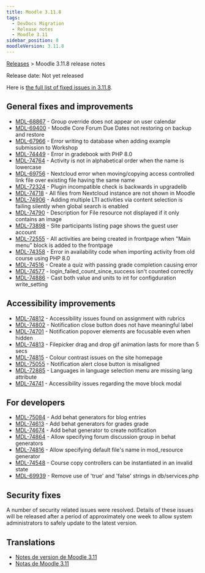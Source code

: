 ```yaml
---
title: Moodle 3.11.8
tags:
  - DevDocs Migration
  - Release notes
  - Moodle 3.11
sidebar_position: 8
moodleVersion: 3.11.8
---
```

[Releases](/general/releases) > Moodle 3.11.8 release notes

Release date: Not yet released

Here is [the full list of fixed issues in 3.11.8](https://tracker.moodle.org/secure/IssueNavigator!executeAdvanced.jspa?jqlQuery=project+%3D+mdl+AND+resolution+%3D+fixed+AND+fixVersion+in+%28%223.11.8%22%29+ORDER+BY+priority+DESC&runQuery=true&clear=true).

## General fixes and improvements

<!-- cspell:disable -->
- [MDL-68867](https://tracker.moodle.org/browse/MDL-68867) - Group override does not appear on user calendar
- [MDL-69400](https://tracker.moodle.org/browse/MDL-69400) - Moodle Core Forum Due Dates not restoring on backup and restore
- [MDL-67966](https://tracker.moodle.org/browse/MDL-67966) - Error writing to database when adding example submission to Workshop
- [MDL-74449](https://tracker.moodle.org/browse/MDL-74449) - Error in gradebook with PHP 8.0
- [MDL-74764](https://tracker.moodle.org/browse/MDL-74764) - Activity is not in alphabetical order when the name is lowercase
- [MDL-69756](https://tracker.moodle.org/browse/MDL-69756) - Nextcloud error when moving/copying access controlled link file over existing file having the same name
- [MDL-72324](https://tracker.moodle.org/browse/MDL-72324) - Plugin incompatible check is backwards in upgradelib
- [MDL-74718](https://tracker.moodle.org/browse/MDL-74718) - All files from Nextcloud instance are not shown in Moodle
- [MDL-74906](https://tracker.moodle.org/browse/MDL-74906) - Adding multiple LTI activities via content selection is failing silently when global search is enabled
- [MDL-74790](https://tracker.moodle.org/browse/MDL-74790) - Description for File resource not displayed if it only contains an image
- [MDL-73898](https://tracker.moodle.org/browse/MDL-73898) - Site participants listing page shows the guest user account
- [MDL-72555](https://tracker.moodle.org/browse/MDL-72555) - All activities are being created in frontpage when "Main menu" block is added to the frontpage
- [MDL-74358](https://tracker.moodle.org/browse/MDL-74358) - Error in availability code when importing activity from old course using PHP 8.0
- [MDL-74516](https://tracker.moodle.org/browse/MDL-74516) - Create a quiz with passing grade completion causing error
- [MDL-74577](https://tracker.moodle.org/browse/MDL-74577) - login_failed_count_since_success isn't counted correctly
- [MDL-74886](https://tracker.moodle.org/browse/MDL-74886) - Cast both value and units to int for configduration write_setting
<!-- cspell:enable -->

## Accessibility improvements

<!-- cspell:disable -->
- [MDL-74812](https://tracker.moodle.org/browse/MDL-74812) - Accessibility issues found on assignment with rubrics
- [MDL-74802](https://tracker.moodle.org/browse/MDL-74802) - Notification close button does not have meaningful label
- [MDL-74701](https://tracker.moodle.org/browse/MDL-74701) - Notification popover elements are focusable even when hidden
- [MDL-74813](https://tracker.moodle.org/browse/MDL-74813) - Filepicker drag and drop gif animation lasts for more than 5 secs
- [MDL-74815](https://tracker.moodle.org/browse/MDL-74815) - Colour contrast issues on the site homepage
- [MDL-75055](https://tracker.moodle.org/browse/MDL-75055) - Notification alert close button is misaligned
- [MDL-72885](https://tracker.moodle.org/browse/MDL-72885) - Languages in language selection menu are missing lang attribute
- [MDL-74741](https://tracker.moodle.org/browse/MDL-74741) - Accessibility issues regarding the move block modal
<!-- cspell:enable -->

## For developers

<!-- cspell:disable -->
- [MDL-75084](https://tracker.moodle.org/browse/MDL-75084) - Add behat generators for blog entries
- [MDL-74613](https://tracker.moodle.org/browse/MDL-74613) - Add behat generators for grades grade
- [MDL-74674](https://tracker.moodle.org/browse/MDL-74674) - Add behat generator to create notification
- [MDL-74864](https://tracker.moodle.org/browse/MDL-74864) - Allow specifying forum discussion group in behat generators
- [MDL-74816](https://tracker.moodle.org/browse/MDL-74816) - Allow specifying default file's name in mod_resource generator
- [MDL-74548](https://tracker.moodle.org/browse/MDL-74548) - Course copy controllers can be instantiated in an invalid state
- [MDL-69939](https://tracker.moodle.org/browse/MDL-69939) - Remove use of 'true' and 'false' strings in db/services.php
<!-- cspell:enable -->

## Security fixes

A number of security related issues were resolved. Details of these issues will be released after a period of approximately one week to allow system administrators to safely update to the latest version.

## Translations

- [Notes de version de Moodle 3.11](https://docs.moodle.org/fr/Notes_de_version_de_Moodle_3.11)
- [Notas de Moodle 3.11](https://docs.moodle.org/es/Notas_de_Moodle_3.11)
